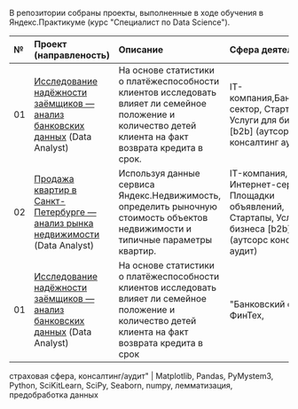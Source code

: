 В репозитории собраны проекты, выполненные в ходе обучения в Яндекс.Практикуме (курс "Специалист по Data Science").

| № | Проект (направленость) | Описание | Сфера деятельности | Используемые инструменты |
| :---------------------- | :---------------------- | :---------------------- | :---------------------- | :---------------------- |
01 | [Исследование надёжности заёмщиков — анализ банковских данных](https://github.com/Oleg-Volontsevich/Yandex_Practicum_Projects/tree/master/project01_reliability_of_borrowers_analyzing) (Data Analyst) | На основе статистики о платёжеспособности клиентов исследовать влияет ли семейное положение и количество детей клиента на факт возврата кредита в срок. | IT-компания,Банковский сектор, Стартапы, Услуги для бизнеса [b2b] (аутсорс консалтинг аудит) | Matplotlib, Pandas, PyMystem3, Python, SciKitLearn, SciPy, Seaborn, numpy, лемматизация, предобработка данных
02 | [Продажа квартир в Санкт-Петербурге — анализ рынка недвижимости](https://github.com/Oleg-Volontsevich/Yandex_Practicum_Projects/tree/master/project02_apartments_for_sale_analyzing) (Data Analyst) | Используя данные сервиса Яндекс.Недвижимость, определить рыночную стоимость объектов недвижимости и типичные параметры квартир. | IT-компания, Интернет-сервисы, Площадки объявлений, Стартапы, Услуги для бизнеса [b2b] (аутсорс консалтинг аудит) | Matplotlib, Pandas, Python, math, визуализация данных, исследовательский анализ данных, предобработка данных
01	 |	[Исследование надёжности заёмщиков — анализ банковских данных](https://github.com/Oleg-Volontsevich/Yandex_Practicum_Projects/tree/master/reliability_of_borrowers_analyzing)  (Data Analyst)	 |	На основе статистики о платёжеспособности клиентов исследовать влияет ли семейное положение и количество детей клиента на факт возврата кредита в срок	 |	"Банковский сектор/ФинТех, 
страховая сфера,
консалтинг/аудит"	 |	Matplotlib, Pandas, PyMystem3, Python, SciKitLearn, SciPy, Seaborn, numpy, лемматизация, предобработка данных


